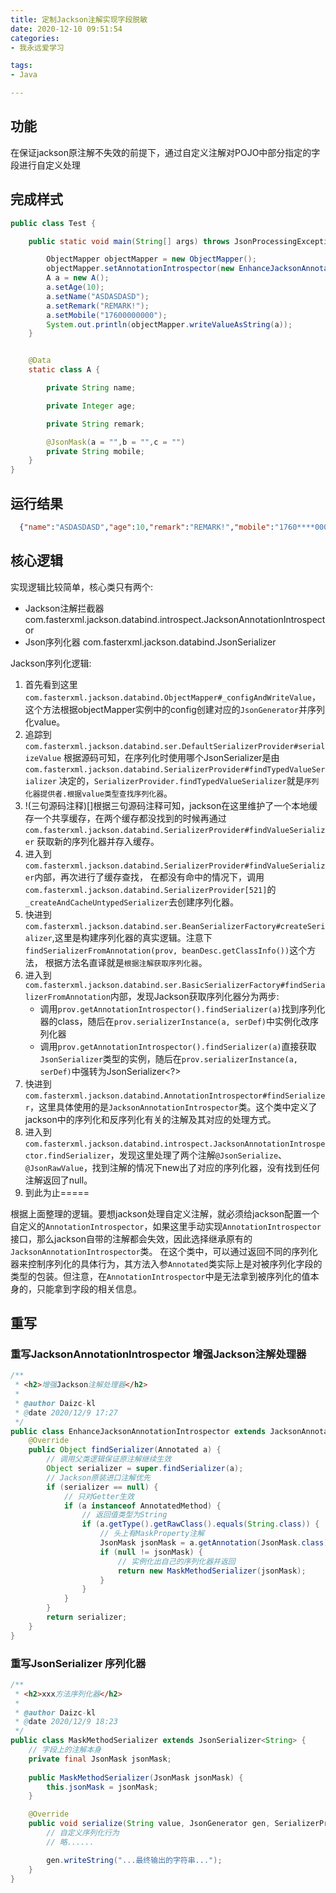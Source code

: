 ```yaml
---
title: 定制Jackson注解实现字段脱敏
date: 2020-12-10 09:51:54
categories:
- 我永远爱学习

tags:
- Java

---
```

## 功能

在保证jackson原注解不失效的前提下，通过自定义注解对POJO中部分指定的字段进行自定义处理

## 完成样式

```java
public class Test {

    public static void main(String[] args) throws JsonProcessingException {

        ObjectMapper objectMapper = new ObjectMapper();
        objectMapper.setAnnotationIntrospector(new EnhanceJacksonAnnotationIntrospector());
        A a = new A();
        a.setAge(10);
        a.setName("ASDASDASD");
        a.setRemark("REMARK!");
        a.setMobile("17600000000");
        System.out.println(objectMapper.writeValueAsString(a));
    }


    @Data
    static class A {

        private String name;

        private Integer age;

        private String remark;

        @JsonMask(a = "",b = "",c = "")
        private String mobile;
    }
}

```
## 运行结果

```json
  {"name":"ASDASDASD","age":10,"remark":"REMARK!","mobile":"1760****000"}
```

<!--more-->

## 核心逻辑
 
实现逻辑比较简单，核心类只有两个:
- Jackson注解拦截器 com.fasterxml.jackson.databind.introspect.JacksonAnnotationIntrospector
- Json序列化器      com.fasterxml.jackson.databind.JsonSerializer<T>

Jackson序列化逻辑:

1. 首先看到这里`com.fasterxml.jackson.databind.ObjectMapper#_configAndWriteValue`，
这个方法根据objectMapper实例中的config创建对应的`JsonGenerator`并序列化value。
2. 追踪到`com.fasterxml.jackson.databind.ser.DefaultSerializerProvider#serializeValue`
根据源码可知，在序列化时使用哪个JsonSerializer是由`com.fasterxml.jackson.databind.SerializerProvider#findTypedValueSerializer`
决定的，`SerializerProvider.findTypedValueSerializer`就是`序列化器提供者.根据value类型查找序列化器`。
3. !(三句源码注释)[]根据三句源码注释可知，jackson在这里维护了一个本地缓存一个共享缓存，在两个缓存都没找到的时候再通过`com.fasterxml.jackson.databind.SerializerProvider#findValueSerializer`
获取新的序列化器并存入缓存。
4. 进入到`com.fasterxml.jackson.databind.SerializerProvider#findValueSerializer`内部，再次进行了缓存查找，
在都没有命中的情况下，调用`com.fasterxml.jackson.databind.SerializerProvider[521]`的`_createAndCacheUntypedSerializer`去创建序列化器。
5. 快进到`com.fasterxml.jackson.databind.ser.BeanSerializerFactory#createSerializer`,这里是构建序列化器的真实逻辑。注意下`findSerializerFromAnnotation(prov, beanDesc.getClassInfo())`这个方法，
根据方法名直译就是`根据注解获取序列化器`。
6. 进入到`com.fasterxml.jackson.databind.ser.BasicSerializerFactory#findSerializerFromAnnotation`内部，发现Jackson获取序列化器分为两步:
    - 调用`prov.getAnnotationIntrospector().findSerializer(a)`找到序列化器的class，随后在`prov.serializerInstance(a, serDef)`中实例化改序列化器
    - 调用`prov.getAnnotationIntrospector().findSerializer(a)`直接获取`JsonSerializer`类型的实例，随后在`prov.serializerInstance(a, serDef)`中强转为JsonSerializer<?>
7. 快进到`com.fasterxml.jackson.databind.AnnotationIntrospector#findSerializer`，这里具体使用的是`JacksonAnnotationIntrospector`类。这个类中定义了jackson中的序列化和反序列化有关的注解及其对应的处理方式。
8. 进入到`com.fasterxml.jackson.databind.introspect.JacksonAnnotationIntrospector.findSerializer`，发现这里处理了两个注解`@JsonSerialize`、`@JsonRawValue`，找到注解的情况下new出了对应的序列化器，没有找到任何注解返回了null。
9. 到此为止=====

根据上面整理的逻辑。要想jackson处理自定义注解，就必须给jackson配置一个自定义的`AnnotationIntrospector`，如果这里手动实现`AnnotationIntrospector`接口，那么jackson自带的注解都会失效，因此选择继承原有的`JacksonAnnotationIntrospector`类。
在这个类中，可以通过返回不同的序列化器来控制序列化的具体行为，其方法入参`Annotated`类实际上是对被序列化字段的类型的包装。但注意，在`AnnotationIntrospector`中是无法拿到被序列化的值本身的，只能拿到字段的相关信息。

## 重写

### 重写JacksonAnnotationIntrospector 增强Jackson注解处理器
```java
/**
 * <h2>增强Jackson注解处理器</h2>
 *
 * @author Daizc-kl
 * @date 2020/12/9 17:27
 */
public class EnhanceJacksonAnnotationIntrospector extends JacksonAnnotationIntrospector {
    @Override
    public Object findSerializer(Annotated a) {
        // 调用父类逻辑保证原注解继续生效
        Object serializer = super.findSerializer(a);
        // Jackson原装进口注解优先
        if (serializer == null) {
            // 只对Getter生效
            if (a instanceof AnnotatedMethod) {
                // 返回值类型为String
                if (a.getType().getRawClass().equals(String.class)) {
                    // 头上有MaskProperty注解
                    JsonMask jsonMask = a.getAnnotation(JsonMask.class);
                    if (null != jsonMask) {
                        // 实例化出自己的序列化器并返回
                        return new MaskMethodSerializer(jsonMask);
                    }
                }
            }
        }
        return serializer;
    }
}
```
### 重写JsonSerializer<T> 序列化器

```java
/**
 * <h2>xxx方法序列化器</h2>
 *
 * @author Daizc-kl
 * @date 2020/12/9 18:23
 */
public class MaskMethodSerializer extends JsonSerializer<String> {
    // 字段上的注解本身
    private final JsonMask jsonMask;
    
    public MaskMethodSerializer(JsonMask jsonMask) {
        this.jsonMask = jsonMask;
    }

    @Override
    public void serialize(String value, JsonGenerator gen, SerializerProvider serializers) throws IOException {
        // 自定义序列化行为
        // 略......

        gen.writeString("...最终输出的字符串...");
    }
}
```

